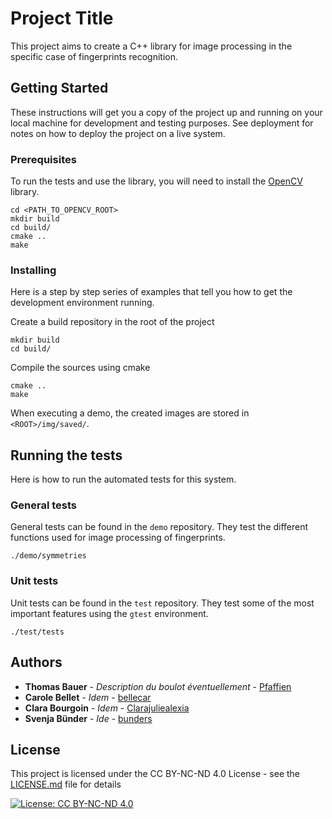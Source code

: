 # Project Title

This project aims to create a C++ library for image processing in the specific case of fingerprints recognition.

## Getting Started

These instructions will get you a copy of the project up and running on your local machine for development and testing purposes. See deployment for notes on how to deploy the project on a live system.

### Prerequisites

To run the tests and use the library, you will need to install the [OpenCV](https://github.com/opencv/opencv) library.

```
cd <PATH_TO_OPENCV_ROOT>
mkdir build
cd build/
cmake ..
make
```


### Installing

Here is a step by step series of examples that tell you how to get the development environment running.

Create a build repository in the root of the project

```
mkdir build
cd build/
```

Compile the sources using cmake

```
cmake ..
make
```
<!-- Change the structure of the program to save images in a build/img repository -->
When executing a demo, the created images are stored in `<ROOT>/img/saved/`.

## Running the tests

Here is how to run the automated tests for this system.

### General tests

General tests can be found in the `demo` repository. They test the different functions used for image processing of fingerprints.

```
./demo/symmetries
```

### Unit tests

Unit tests can be found in the `test` repository. They test some of the most important features using the `gtest` environment.

```
./test/tests
```

<!--## Built With

* [Dropwizard](http://www.dropwizard.io/1.0.2/docs/) - The web framework used
* [Maven](https://maven.apache.org/) - Dependency Management
* [ROME](https://rometools.github.io/rome/) - Used to generate RSS Feeds -->


## Authors

* **Thomas Bauer** - *Description du boulot éventuellement* - [Pfaffien](https://github.com/Pfaffien)
* **Carole Bellet** - *Idem* - [bellecar](https://github.com/bellecar)
* **Clara Bourgoin** - *Idem* - [Clarajuliealexia](https://github.com/Clarajuliealexia)
* **Svenja Bünder** - *Ide* - [bunders](https://github.com/bunders)


## License
This project is licensed under the CC BY-NC-ND 4.0 License - see the [LICENSE.md](LICENSE.md) file for details

[![License: CC BY-NC-ND 4.0](https://img.shields.io/badge/License-CC%20BY--NC--ND%204.0-lightgrey.svg)](https://creativecommons.org/licenses/by-nc-nd/4.0/)


<!--## Acknowledgments

* Hat tip to anyone whose code was used
* Inspiration
* etc-->
